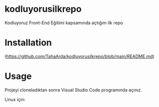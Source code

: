 # kodluyorusilkrepo
Kodluyoruz Front-End Eğitimi kapsamında açtığım ilk repo

# Installation
(https://github.com/TahaArda/kodluyorusilkrepo/blob/main/README.md)

# Usage
Projeyi cloneladıktan sonra Visual Studio Code programında açınız.

Linux için:
